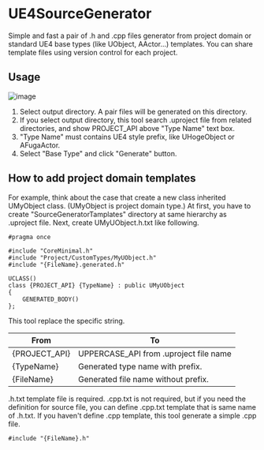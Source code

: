 # UE4SourceGenerator

Simple and fast a pair of .h and .cpp files generator from project domain or standard UE4 base types (like UObject, AActor...) templates. 
You can share template files using version control for each project.

## Usage

![image](https://user-images.githubusercontent.com/1702680/104420505-4f25f680-55bd-11eb-9697-13bf14238c01.png)

1. Select output directory. A pair files will be generated on this directory.
2. If you select output directory, this tool search .uproject file from related directories, and show PROJECT_API above "Type Name" text box.
3. "Type Name" must contains UE4 style prefix, like UHogeObject or AFugaActor.
4. Select "Base Type" and click "Generate" button. 

## How to add project domain templates

For example, think about the case that create a new class inherited UMyObject class. (UMyObject is project domain type.)
At first, you have to create "SourceGeneratorTamplates" directory at same hierarchy as .uproject file.
Next, create UMyUObject.h.txt like following.

```
#pragma once

#include "CoreMinimal.h"
#include "Project/CustomTypes/MyUObject.h"
#include "{FileName}.generated.h"

UCLASS()
class {PROJECT_API} {TypeName} : public UMyUObject
{
	GENERATED_BODY()
};
```

This tool replace the specific string.

| From  | To |
| ------------- | ------------- |
| {PROJECT_API}  | UPPERCASE_API from .uproject file name |
| {TypeName}  | Generated type name with prefix. |
| {FileName}  | Generated file name without prefix. |

.h.txt template file is required.
.cpp.txt is not required, but if you need the definition for source file, you can define .cpp.txt template that is same name of .h.txt.
If you haven't define .cpp template, this tool generate a simple .cpp file.

```
#include "{FileName}.h"
```
